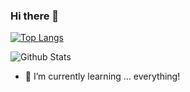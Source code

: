 ### Hi there 👋
[![Top Langs](https://github-readme-stats.vercel.app/api/top-langs/?username=wowbob396&layout=compact&theme=bear)](https://github.com/wowbob396)

![Github Stats](https://github-readme-stats.vercel.app/api?username=wowbob396&show_icons=true&theme=bear&count_private=true)
- 🌱 I’m currently learning ... everything!
<!--
**wowbob396/wowbob396** is a ✨ _special_ ✨ repository because its `README.md` (this file) appears on your GitHub profile.

Here are some ideas to get you started:

- 🔭 I’m currently working on ...
- 🌱 I’m currently learning ...
- 👯 I’m looking to collaborate on ...
- 🤔 I’m looking for help with ...
- 💬 Ask me about ...
- 📫 How to reach me: ...
- 😄 Pronouns: ...
- ⚡ Fun fact: ...
-->
